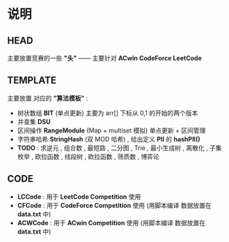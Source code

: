 # 说明

## HEAD

主要放置竞赛的一些 **"头"** —— 主要针对 **ACwin CodeForce LeetCode**

## TEMPLATE

主要放置 对应的 **"算法模板"** :

- 树状数组 **BIT**  (单点更新) 主要为 arr[] 下标从 0,1 的开始的两个版本
- 并查集 **DSU**
- 区间操作 **RangeModule**  (Map + multiset 模拟) 单点更新 + 区间管理
- 字符串哈希 **StringHash** (双 MOD 哈希) , 给出定义 **PII** 的 **hashPII()**
- **TODO** : 求逆元 , 组合数 , 最短路 , 二分图 , Trie , 最小生成树 , 离散化 , 子集枚举 , 欧拉函数 , 线段树 , 欧拉函数 , 筛质数 , 博弈论

## CODE

- **LCCode** : 用于 **LeetCode Competition** 使用
- **CFCode** : 用于 **CodeForce Competition** 使用 (用脚本编译 数据放置在 **data.txt** 中)
- **ACWCode** : 用于 **ACwin Competition** 使用 (用脚本编译 数据放置在 **data.txt** 中)
